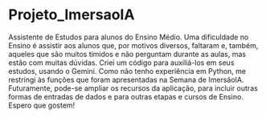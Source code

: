 # Projeto_ImersaoIA
Assistente de Estudos para alunos do Ensino Médio.
Uma dificuldade no Ensino é assistir aos alunos que, por motivos diversos, faltaram e, também, aqueles que são muitos tímidos e não perguntam durante as aulas, mas estão com muitas dúvidas. Criei um código para auxiliá-los em seus estudos, usando o Gemini. Como não tenho experiência em Python, me restringi às funções que foram apresentadas na Semana de ImersãoIA. Futuramente, pode-se ampliar os recursos da aplicação, para incluir outras formas de entradas de dados e para outras etapas e cursos de Ensino. Espero que gostem!
